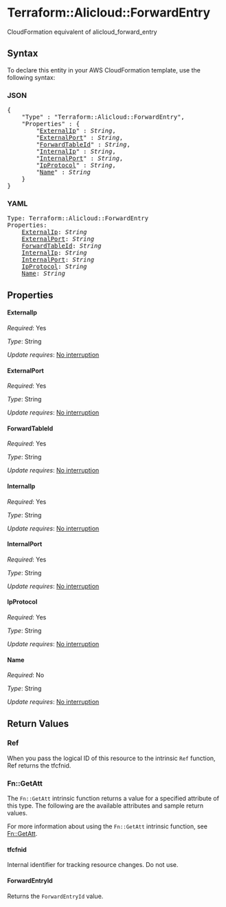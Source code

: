 # Terraform::Alicloud::ForwardEntry

CloudFormation equivalent of alicloud_forward_entry

## Syntax

To declare this entity in your AWS CloudFormation template, use the following syntax:

### JSON

<pre>
{
    "Type" : "Terraform::Alicloud::ForwardEntry",
    "Properties" : {
        "<a href="#externalip" title="ExternalIp">ExternalIp</a>" : <i>String</i>,
        "<a href="#externalport" title="ExternalPort">ExternalPort</a>" : <i>String</i>,
        "<a href="#forwardtableid" title="ForwardTableId">ForwardTableId</a>" : <i>String</i>,
        "<a href="#internalip" title="InternalIp">InternalIp</a>" : <i>String</i>,
        "<a href="#internalport" title="InternalPort">InternalPort</a>" : <i>String</i>,
        "<a href="#ipprotocol" title="IpProtocol">IpProtocol</a>" : <i>String</i>,
        "<a href="#name" title="Name">Name</a>" : <i>String</i>
    }
}
</pre>

### YAML

<pre>
Type: Terraform::Alicloud::ForwardEntry
Properties:
    <a href="#externalip" title="ExternalIp">ExternalIp</a>: <i>String</i>
    <a href="#externalport" title="ExternalPort">ExternalPort</a>: <i>String</i>
    <a href="#forwardtableid" title="ForwardTableId">ForwardTableId</a>: <i>String</i>
    <a href="#internalip" title="InternalIp">InternalIp</a>: <i>String</i>
    <a href="#internalport" title="InternalPort">InternalPort</a>: <i>String</i>
    <a href="#ipprotocol" title="IpProtocol">IpProtocol</a>: <i>String</i>
    <a href="#name" title="Name">Name</a>: <i>String</i>
</pre>

## Properties

#### ExternalIp

_Required_: Yes

_Type_: String

_Update requires_: [No interruption](https://docs.aws.amazon.com/AWSCloudFormation/latest/UserGuide/using-cfn-updating-stacks-update-behaviors.html#update-no-interrupt)

#### ExternalPort

_Required_: Yes

_Type_: String

_Update requires_: [No interruption](https://docs.aws.amazon.com/AWSCloudFormation/latest/UserGuide/using-cfn-updating-stacks-update-behaviors.html#update-no-interrupt)

#### ForwardTableId

_Required_: Yes

_Type_: String

_Update requires_: [No interruption](https://docs.aws.amazon.com/AWSCloudFormation/latest/UserGuide/using-cfn-updating-stacks-update-behaviors.html#update-no-interrupt)

#### InternalIp

_Required_: Yes

_Type_: String

_Update requires_: [No interruption](https://docs.aws.amazon.com/AWSCloudFormation/latest/UserGuide/using-cfn-updating-stacks-update-behaviors.html#update-no-interrupt)

#### InternalPort

_Required_: Yes

_Type_: String

_Update requires_: [No interruption](https://docs.aws.amazon.com/AWSCloudFormation/latest/UserGuide/using-cfn-updating-stacks-update-behaviors.html#update-no-interrupt)

#### IpProtocol

_Required_: Yes

_Type_: String

_Update requires_: [No interruption](https://docs.aws.amazon.com/AWSCloudFormation/latest/UserGuide/using-cfn-updating-stacks-update-behaviors.html#update-no-interrupt)

#### Name

_Required_: No

_Type_: String

_Update requires_: [No interruption](https://docs.aws.amazon.com/AWSCloudFormation/latest/UserGuide/using-cfn-updating-stacks-update-behaviors.html#update-no-interrupt)

## Return Values

### Ref

When you pass the logical ID of this resource to the intrinsic `Ref` function, Ref returns the tfcfnid.

### Fn::GetAtt

The `Fn::GetAtt` intrinsic function returns a value for a specified attribute of this type. The following are the available attributes and sample return values.

For more information about using the `Fn::GetAtt` intrinsic function, see [Fn::GetAtt](https://docs.aws.amazon.com/AWSCloudFormation/latest/UserGuide/intrinsic-function-reference-getatt.html).

#### tfcfnid

Internal identifier for tracking resource changes. Do not use.

#### ForwardEntryId

Returns the <code>ForwardEntryId</code> value.


